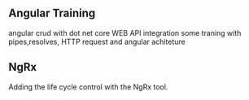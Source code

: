 ## Angular Training
angular crud with dot net core WEB API integration
some traning with pipes,resolves, HTTP request and angular achiteture

## NgRx
Adding the life cycle control with the NgRx tool.
